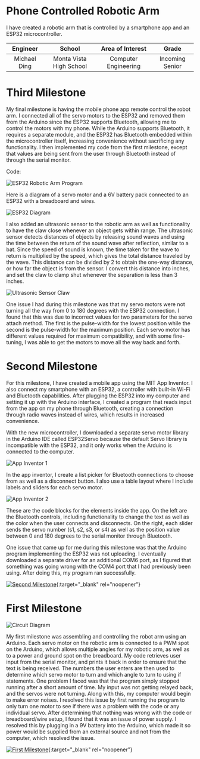 ﻿# Phone Controlled Robotic Arm
I have created a robotic arm that is controlled by a smartphone app and an ESP32 microcontroller.

| **Engineer** | **School** | **Area of Interest** | **Grade** |
|:--:|:--:|:--:|:--:|
| Michael Ding | Monta Vista High School | Computer Engineering | Incoming Senior

# Third Milestone

My final milestone is having the mobile phone app remote control the robot arm. I connected all of the servo motors to the ESP32 and removed them from the Arduino since the ESP32 supports Bluetooth, allowing me to control the motors with my phone. While the Arduino supports Bluetooth, it requires a separate module, and the ESP32 has Bluetooth embedded within the microcontroller itself, increasing convenience without sacrificing any functionality. I then implemented my code from the first milestone, except that values are being sent from the user through Bluetooth instead of through the serial monitor.

Code:

![ESP32 Robotic Arm Program](https://raw.githubusercontent.com/michaelding123/MichaelDing_BSE_Portfolio/gh-pages/RoboticArm.ino)

Here is a diagram of a servo motor and a 6V battery pack connected to an ESP32 with a breadboard and wires.

![ESP32 Diagram](https://raw.githubusercontent.com/michaelding123/MichaelDing_BSE_Portfolio/gh-pages/espdiagram.png)

I also added an ultrasonic sensor to the robotic arm as well as functionality to have the claw close whenever an object gets within range. The ultrasonic sensor detects distances of objects by releasing sound waves and using the time between the return of the sound wave after reflection, similar to a bat. Since the speed of sound is known, the time taken for the wave to return is multiplied by the speed, which gives the total distance traveled by the wave. This distance can be divided by 2 to obtain the one-way distance, or how far the object is from the sensor. I convert this distance into inches, and set the claw to clamp shut whenever the separation is less than 3 inches.

![Ultrasonic Sensor Claw](https://media.giphy.com/media/c3wV4PmqA3ldYNA4Hg/giphy.gif)

One issue I had during this milestone was that my servo motors were not turning all the way from 0 to 180 degrees with the ESP32 connection. I found that this was due to incorrect values for two parameters for the servo attach method. The first is the pulse-width for the lowest position while the second is the pulse-width for the maximum position. Each servo motor has different values required for maximum compatibility, and with some fine-tuning, I was able to get the motors to move all the way back and forth.

# Second Milestone

For this milestone, I have created a mobile app using the MIT App Inventor. I also connect my smartphone with an ESP32, a controller with built-in Wi-Fi and Bluetooth capabilities. After plugging the ESP32 into my computer and setting it up with the Arduino interface, I created a program that reads input from the app on my phone through Bluetooth, creating a connection through radio waves instead of wires, which results in increased convenience.

With the new microcontroller, I downloaded a separate servo motor library in the Arduino IDE called ESP32Servo because the default Servo library is incompatible with the ESP32, and it only works when the Arduino is connected to the computer.

![App Inventor 1](https://raw.githubusercontent.com/michaelding123/MichaelDing_BSE_Portfolio/gh-pages/inventor.png)

In the app inventor, I create a list picker for Bluetooth connections to choose from as well as a disconnect button. I also use a table layout where I include labels and sliders for each servo motor.

![App Inventor 2](https://raw.githubusercontent.com/michaelding123/MichaelDing_BSE_Portfolio/gh-pages/inventor2.png)

These are the code blocks for the elements inside the app. On the left are the Bluetooth controls, including functionality to change the text as well as the color when the user connects and disconnects. On the right, each slider sends the servo number (s1, s2, s3, or s4) as well as the position value between 0 and 180 degrees to the serial monitor through Bluetooth.

One issue that came up for me during this milestone was that the Arduino program implementing the ESP32 was not uploading. I eventually downloaded a separate driver for an additional COM6 port, as I figured that something was going wrong with the COM4 port that I had previously been using. After doing this, my program ran successfully.

[![Second Milestone](https://res.cloudinary.com/marcomontalbano/image/upload/v1624562567/video_to_markdown/images/youtube--yFn0BqtVl9k-c05b58ac6eb4c4700831b2b3070cd403.jpg)](https://youtu.be/yFn0BqtVl9k "Second Milestone"){:target="_blank" rel="noopener"}

# First Milestone

![Circuit Diagram](https://raw.githubusercontent.com/michaelding123/MichaelDing_BSE_Portfolio/gh-pages/Start%20Simulating.png)

My first milestone was assembling and controlling the robot arm using an Arduino. Each servo motor on the robotic arm is connected to a PWM spot on the Arduino, which allows multiple angles for my robotic arm, as well as to a power and ground spot on the breadboard. My code retrieves user input from the serial monitor, and prints it back in order to ensure that the text is being received. The numbers the user enters are then used to determine which servo motor to turn and which angle to turn to using if statements. One problem I faced was that the program simply stopped running after a short amount of time. My input was not getting relayed back, and the servos were not turning. Along with this, my computer would begin to make error noises. I resolved this issue by first running the program to only turn one motor to see if there was a problem with the code or any individual servo. After determining that nothing was wrong with the code or breadboard/wire setup, I found that it was an issue of power supply. I resolved this by plugging in a 9V battery into the Arduino, which made it so power would be supplied from an external source and not from the computer, which resolved the issue.

[![First Milestone](https://res.cloudinary.com/marcomontalbano/image/upload/v1624304570/video_to_markdown/images/youtube--3LwGtUkshe4-c05b58ac6eb4c4700831b2b3070cd403.jpg)](https://www.youtube.com/watch?v=3LwGtUkshe4 "First Milestone"){:target="_blank" rel="noopener"}
